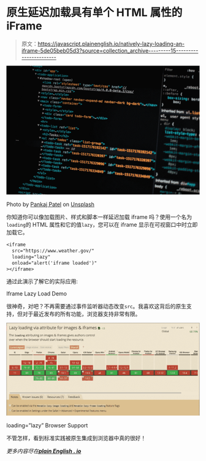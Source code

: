 # 原生延迟加载具有单个 HTML 属性的 iFrame

> 原文：<https://javascript.plainenglish.io/natively-lazy-loading-an-iframe-5de05beb05d3?source=collection_archive---------15----------------------->

![](img/2aac175a9497a25e650d5c85edec1fcb.png)

Photo by [Pankaj Patel](https://unsplash.com/@pankajpatel?utm_source=medium&utm_medium=referral) on [Unsplash](https://unsplash.com?utm_source=medium&utm_medium=referral)

你知道你可以像加载图片、样式和脚本一样延迟加载 iframe 吗？使用一个名为`loading`的 HTML 属性和它的值`lazy`，您可以在 iframe 显示在可视窗口中时立即加载它。

```
<iframe 
  src="https://www.weather.gov/" 
  loading="lazy" 
  onload="alert('iframe loaded')"
></iframe>
```

通过此演示了解它的实际应用:

Iframe Lazy Load Demo

很神奇，对吧？不再需要通过事件监听器动态改变`src`。我喜欢这背后的原生支持，但对于最近发布的所有功能，浏览器支持非常有限。

![](img/f2ce0c3180547a2964d72bcf47ebd6a4.png)

loading=”lazy” Browser Support

不管怎样，看到标准实践被原生集成到浏览器中真的很好！

*更多内容尽在*[***plain English . io***](http://plainenglish.io/)